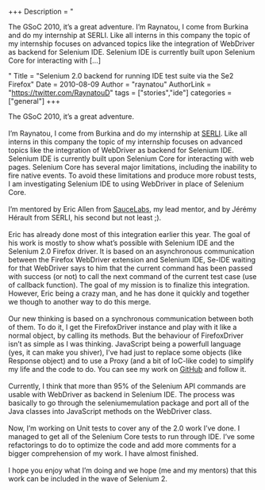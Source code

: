 +++
Description = "<p>The GSoC 2010, it’s a great adventure. I’m Raynatou, I come from Burkina and do my internship at SERLI. Like all interns in this company the topic of my internship focuses on advanced topics like the integration of WebDriver as backend for Selenium IDE. Selenium IDE is currently built upon Selenium Core for interacting with […]</p>"
Title = "Selenium 2.0 backend for running IDE test suite via the Se2 Firefox"
Date = 2010-08-09
Author = "raynatou"
AuthorLink = "https://twitter.com/RaynatouD"
tags = ["stories","ide"]
categories = ["general"]
+++

<p>The  GSoC 2010, it’s a great adventure.<br />
<br />
I’m  Raynatou, I come from Burkina and do my internship at  <a href="http://www.serli.com/">SERLI</a>. Like all interns in this company the topic of my internship focuses on advanced topics like the integration of WebDriver as backend for Selenium IDE. Selenium IDE is currently built upon Selenium Core for interacting with  web pages. Selenium Core has several major limitations, including the  inability to fire native events. To avoid these limitations and produce more robust tests, I am investigating Selenium IDE to using WebDriver in  place of Selenium Core.<br />
<br />
I’m  mentored by  Eric Allen from <a href="http://saucelabs.com/">SauceLabs</a>, my lead mentor, and by Jérémy Hérault from SERLI, his second but not least ;).<br />
<br />
Eric has already done most of this integration earlier this year. The  goal of his work is mostly to show what&#8217;s possible with  Selenium IDE  and the Selenium 2.0 Firefox driver. It is based on an  asynchronous  communication between the Firefox WebDriver extension and  Selenium IDE,  Se-IDE waiting for that WebDriver says to him that the  current command  has been passed with success (or not) to call the next  command of the  current test case (use of callback function). The goal of my mission is  to finalize this integration.  However, Eric being a crazy man, and he  has done it quickly and together  we though to another way to do this  merge.<br />
<br />
Our new  thinking is based on a synchronous communication  between both of them.  To do it, I get the FirefoxDriver instance and  play with it like a  normal object, by calling its methods. But the behaviour of  FirefoxDriver isn’t as simple as I was  thinking. JavaScript being a  powerfull language (yes, it can make you  shiver), I&#8217;ve had just to  replace some objects (like Response object)  and to use a Proxy (and a  bit of IoC-like code) to simplify my life and  the code to do. You can  see my work on <a href="http://github.com/epall/selenium/commits/webdriver-synchronous">GitHub</a> and follow it.<br />
<br />
Currently, I think that more than 95% of the Selenium API  commands are usable  with WebDriver as backend in Selenium IDE.  The process was basically to go  through the seleniumemulation package and port all of  the Java classes into JavaScript methods on the WebDriver class.<br />
<br />
Now, I’m working on Unit tests to cover any of the 2.0 work  I&#8217;ve done. I managed to get all of the Selenium Core tests to run  through IDE. I’ve  some refactorings to do to optimize the code and add more comments for a bigger comprehension of my work. I have almost finished.<br />
<br />
I hope  you enjoy what I’m doing and we hope (me and my  mentors) that this work  can be included in the wave of  Selenium 2.</p>

